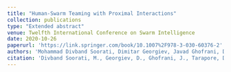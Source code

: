 ```yaml
---
title: "Human-Swarm Teaming with Proximal Interactions"
collection: publications
type: "Extended abstract"
venue: Twelfth International Conference on Swarm Intelligence
date: 2020-10-26
paperurl: 'https://link.springer.com/book/10.1007%2F978-3-030-60376-2'
authors: 'Mohammad Divband Soorati, Dimitar Georgiev, Javad Ghofrani, Danesh Tarapore, and Sarvapali Ramchurn'
citation: 'Divband Soorati, M., Georgiev, D., Ghofrani, J., Tarapore, D. and Ramchurn, S. Human-Swarm Teaming with Proximal Interactions. In: Swarm Intelligence, LNCS 12421, 349–350, 2020'
---
```

